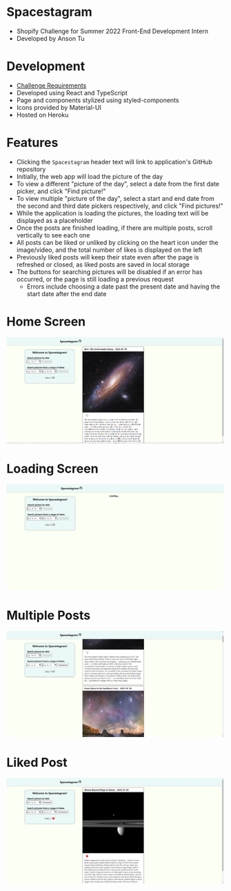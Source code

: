 # Spacestagram

- Shopify Challenge for Summer 2022 Front-End Development Intern
- Developed by Anson Tu

# Development

- [Challenge Requirements](https://docs.google.com/document/d/13zXpyrC2yGxoLXKktxw2VJG2Jw8SdUfliLM-bYQLjqE)
- Developed using React and TypeScript
- Page and components stylized using styled-components
- Icons provided by Material-UI
- Hosted on Heroku

# Features

- Clicking the `Spacestagram` header text will link to application's GitHub repository
- Initially, the web app will load the picture of the day
- To view a different "picture of the day", select a date from the first date picker, and click "Find picture!"
- To view multiple "picture of the day", select a start and end date from the second and third date pickers respectively, and click "Find pictures!"
- While the application is loading the pictures, the loading text will be displayed as a placeholder
- Once the posts are finished loading, if there are multiple posts, scroll vertically to see each one
- All posts can be liked or unliked by clicking on the heart icon under the image/video, and the total number of likes is displayed on the left
- Previously liked posts will keep their state even after the page is refreshed or closed, as liked posts are saved in local storage
- The buttons for searching pictures will be disabled if an error has occurred, or the page is still loading a previous request
  - Errors include choosing a date past the present date and having the start date after the end date

# Home Screen

![](github_assets/spacestagram_default_view.png)

# Loading Screen

![](github_assets/spacestagram_loading.png)

# Multiple Posts

![](github_assets/spacestagram_multiple_posts.png)

# Liked Post

![](github_assets/spacestagram_liked_post.png)
